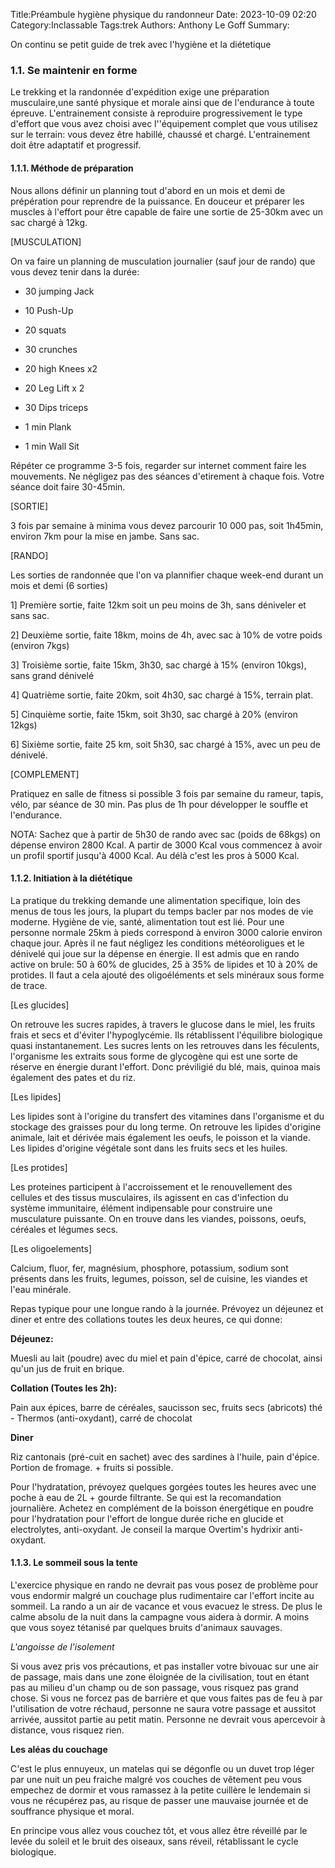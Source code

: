 Title:Préambule hygiène physique du randonneur
Date: 2023-10-09 02:20
Category:Inclassable
Tags:trek
Authors: Anthony Le Goff
Summary:

On continu se petit guide de trek avec l'hygiène et la diétetique

### 1.1. Se maintenir en forme

Le trekking et la randonnée d'expédition exige une préparation musculaire,une santé physique et morale ainsi que de l'endurance à toute épreuve. L'entrainement consiste à reproduire progressivement le type d'effort que vous avez choisi avec l''équipement complet que vous utilisez sur le terrain: vous devez être habillé, chaussé et chargé. L'entrainement doit être adaptatif et progressif.

#### 1.1.1. Méthode de préparation

Nous allons définir un planning tout d'abord en un mois et demi de prépération pour reprendre de la puissance. En douceur et préparer les muscles à l'effort pour être capable de faire une sortie de 25-30km avec un sac chargé à 12kg.

[MUSCULATION]

On va faire un planning de musculation journalier (sauf jour de rando) que vous devez tenir dans la durée:

* 30 jumping Jack
* 10 Push-Up
* 20 squats

* 30 crunches
* 20 high Knees x2
* 20 Leg Lift x 2

* 30 Dips triceps

* 1 min Plank
* 1 min Wall Sit

Répéter ce programme 3-5 fois, regarder sur internet comment faire les mouvements. Ne négligez pas des séances d'etirement à chaque fois. Votre séance doit faire 30-45min.

[SORTIE]

3 fois par semaine à minima vous devez parcourir 10 000 pas, soit 1h45min, environ 7km pour la mise en jambe. Sans sac.

[RANDO]

Les sorties de randonnée que l'on va plannifier chaque week-end durant un mois et demi (6 sorties)

1] Première sortie, faite 12km soit un peu moins de 3h, sans déniveler et sans sac.

2] Deuxième sortie, faite 18km, moins de 4h, avec sac à 10% de votre poids (environ 7kgs)

3] Troisième sortie, faite 15km, 3h30, sac chargé à 15% (environ 10kgs), sans grand dénivelé

4] Quatrième sortie, faite 20km, soit 4h30, sac chargé à 15%, terrain plat.

5] Cinquième sortie, faite 15km, soit 3h30, sac chargé à 20% (environ 12kgs)

6] Sixième sortie, faite 25 km, soit 5h30, sac chargé à 15%, avec un peu de dénivelé.

[COMPLEMENT]

Pratiquez en salle de fitness si possible 3 fois par semaine du rameur, tapis, vélo, par séance de 30 min. Pas plus de 1h pour développer le souffle et l'endurance. 

NOTA: Sachez que à partir de 5h30 de rando avec sac (poids de 68kgs) on dépense environ 2800 Kcal. A partir de 3000 Kcal vous commencez à avoir un profil sportif jusqu'à 4000 Kcal. Au délà c'est les pros à 5000 Kcal. 

#### 1.1.2. Initiation à la diététique

La pratique du trekking demande une alimentation specifique, loin des menus de tous les jours, la plupart du temps bacler par nos modes de vie moderne. Hygiène de vie, santé, alimentation tout est lié. Pour une personne normale 25km à pieds correspond à environ 3000 calorie environ chaque jour. Après il ne faut négligez les conditions météoroligues et le dénivelé qui joue sur la dépense en énergie. Il est admis que en rando active on brule: 50 à 60% de glucides, 25 à 35% de lipides et 10 à 20% de protides. Il faut a cela ajouté des oligoéléments et sels minéraux sous forme de trace. 

[Les glucides]

On retrouve les sucres rapides, à travers le glucose dans le miel, les fruits frais et secs et d'éviter l'hypoglycémie. Ils rétablissent l'équilibre biologique quasi instantanement. Les sucres lents on les retrouves dans les féculents, l'organisme les extraits sous forme de glycogène qui est une sorte de réserve en énergie durant l'effort. Donc préviligié du blé, mais, quinoa mais également des pates et du riz. 

[Les lipides]

Les lipides sont à l'origine du transfert des vitamines dans l'organisme et du stockage des graisses pour du long terme. On retrouve les lipides d'origine animale, lait et dérivée mais également les oeufs, le poisson et la viande. Les lipides d'origine végétale sont dans les fruits secs et les huiles.

[Les protides]

Les proteines participent à l'accroissement et le renouvellement des cellules et des tissus musculaires, ils agissent en cas d'infection du système immunitaire, élément indipensable pour construire une musculature puissante. On en trouve dans les viandes, poissons, oeufs, céréales et légumes secs.

[Les oligoelements]

Calcium, fluor, fer, magnésium, phosphore, potassium, sodium sont présents dans les fruits, legumes, poisson, sel de cuisine, les viandes et l'eau minérale.

Repas typique pour une longue rando à la journée. Prévoyez un déjeunez et diner et entre des collations toutes les deux heures, ce qui donne:

**Déjeunez:**

Muesli au lait (poudre) avec du miel et pain d'épice, carré de chocolat, ainsi qu'un jus de fruit en brique.

**Collation (Toutes les 2h):**

Pain aux épices, barre de céréales, saucisson sec, fruits secs (abricots) thé - Thermos (anti-oxydant), carré de chocolat

**Diner**

Riz cantonais (pré-cuit en sachet) avec des sardines à l'huile, pain d'épice. Portion de fromage. + fruits si possible.

Pour l'hydratation, prévoyez quelques gorgées toutes les heures avec une poche à eau de 2L + gourde filtrante. Se qui est la recomandation journalière. Achetez en complément de la boisson énergétique en poudre pour l'hydratation pour l'effort de longue durée riche en glucide et electrolytes, anti-oxydant. Je conseil la marque Overtim's hydrixir anti-oxydant.

#### 1.1.3. Le sommeil sous la tente

L'exercice physique en rando ne devrait pas vous posez de problème pour vous endormir malgré un couchage plus rudimentaire car l'effort incite au sommeil.
La rando a un air de vacance et vous evacuez le stress. De plus le calme absolu de la nuit dans la campagne vous aidera à dormir. A moins que vous soyez tétanisé par quelques bruits d'animaux sauvages. 

*L'angoisse de l'isolement*

Si vous avez pris vos précautions, et pas installer votre bivouac sur une air de passage, mais dans une zone éloignée de la civilisation, tout en étant pas au milieu d'un champ ou de son passage, vous risquez pas grand chose. Si vous ne forcez pas de barrière et que vous faites pas de feu à par l'utilisation de votre réchaud, personne ne saura votre passage et aussitot arrivée, aussitot partie au petit matin. Personne ne devrait vous apercevoir à distance, vous risquez rien. 

**Les aléas du couchage**

C'est le plus ennuyeux, un matelas qui se dégonfle ou un duvet trop léger par une nuit un peu fraiche malgré vos couches de vêtement peu vous empechez de dormir et vous ramassez à la petite cuillère le lendemain si vous ne récupérez pas, au risque de passer une mauvaise journée et de souffrance physique et moral. 

En principe vous allez vous couchez tôt, et vous allez être réveillé par le levée du soleil et le bruit des oiseaux, sans réveil, rétablissant le cycle biologique. 